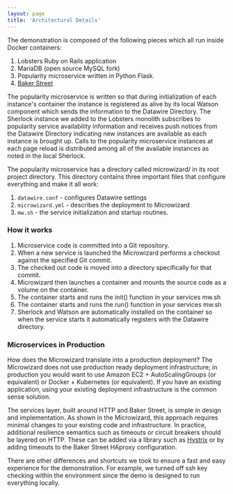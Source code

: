```yaml
---
layout: page
title: 'Architectural Details'
---
```

The demonstration is composed of the following pieces which all run inside Docker containers:

1. Lobsters Ruby on Rails application
2. MariaDB (open source MySQL fork)
3. Popularity microservice written in Python Flask.
4. <a href="http://bakerstreet.io">Baker Street</a>

The popularity microservice is written so that during initialization of each instance's container the instance is registered as alive by its local Watson component which sends the information to the Datawire Directory. The Sherlock instance we added to the Lobsters monolith subscribes to popularity service availability information and receives push notices from the Datawire Directory indicating new instances are available as each instance is brought up. Calls to the popularity microservice instances at each page reload is distributed among all of the available instances as noted in the local Sherlock.

The popularity microservice has a directory called microwizard/ in its root project directory. This directory contains three important files that configure everything and make it all work:

1. `datawire.conf` - configures Datawire settings
2. `microwizard.yml` - describes the deployment to Microwizard
3. `mw.sh` - the service initialization and startup routines.

### How it works

1. Microservice code is committed into a Git repository.
2. When a new service is launched the Microwizard performs a checkout against the specified Git commit.
3. The checked out code is moved into a directory specifically for that commit.
4. Microwizard then launches a container and mounts the source code as a volume on the container.
5. The container starts and runs the init() function in your services mw.sh
6. The container starts and runs the run() function in your services mw.sh
7. Sherlock and Watson are automatically installed on the container so when the service starts it automatically registers with the Datawire directory.



### Microservices in Production

How does the Microwizard translate into a production deployment? The Microwizard does not use production ready deployment infrastructure; in production you would want to use Amazon EC2 + AutoScalingGroups (or equivalent) or Docker + Kubernetes (or equivalent). If you have an existing application, using your existing deployment infrastructure is the common sense solution.

The services layer, built around HTTP and Baker Street, is simple in design and implementation. As shown in the Microwizard, this approach requires minimal changes to your existing code and infrastructure. In practice, additional resilience semantics such as timeouts or circuit breakers should be layered on HTTP. These can be added via a library such as <a href="https://github.com/Netflix/Hystrix/">Hystrix</a> or by adding timeouts to the Baker Street HAproxy configuration.

There are other differences and shortcuts we took to ensure a fast and easy experience for the demonstration. For example, we turned off ssh key checking within the environment since the demo is designed to run everything locally.

